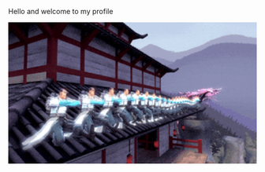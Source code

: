 Hello and welcome to my profile

<div align="center">
<img hight="300" width="700" alt="GIF" align="center" src="https://github.com/Spice57/Assets/blob/main/200.gif">
</div>

